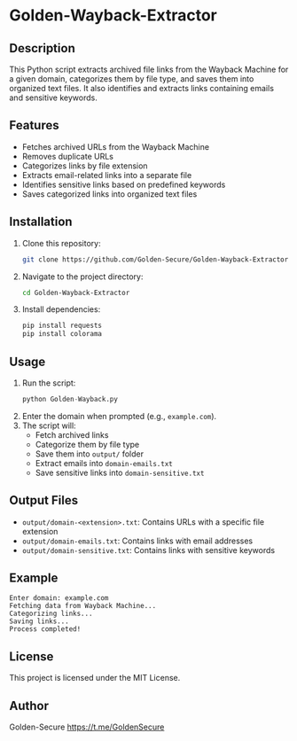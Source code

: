 # Golden-Wayback-Extractor

## Description

This Python script extracts archived file links from the Wayback Machine for a given domain, categorizes them by file type, and saves them into organized text files. It also identifies and extracts links containing emails and sensitive keywords.

## Features

- Fetches archived URLs from the Wayback Machine
- Removes duplicate URLs
- Categorizes links by file extension
- Extracts email-related links into a separate file
- Identifies sensitive links based on predefined keywords
- Saves categorized links into organized text files

## Installation

1. Clone this repository:
   ```sh
   git clone https://github.com/Golden-Secure/Golden-Wayback-Extractor.git
   ```
2. Navigate to the project directory:
   ```sh
   cd Golden-Wayback-Extractor
   ```
3. Install dependencies:
   ```sh
   pip install requests
   pip install colorama
   ```

## Usage

1. Run the script:
   ```py
   python Golden-Wayback.py
   ```
2. Enter the domain when prompted (e.g., `example.com`).
3. The script will:
   - Fetch archived links
   - Categorize them by file type
   - Save them into `output/` folder
   - Extract emails into `domain-emails.txt`
   - Save sensitive links into `domain-sensitive.txt`

## Output Files

- `output/domain-<extension>.txt`: Contains URLs with a specific file extension
- `output/domain-emails.txt`: Contains links with email addresses
- `output/domain-sensitive.txt`: Contains links with sensitive keywords

## Example

```
Enter domain: example.com
Fetching data from Wayback Machine...
Categorizing links...
Saving links...
Process completed!
```

## License

This project is licensed under the MIT License.

## Author

Golden-Secure
https://t.me/GoldenSecure 

